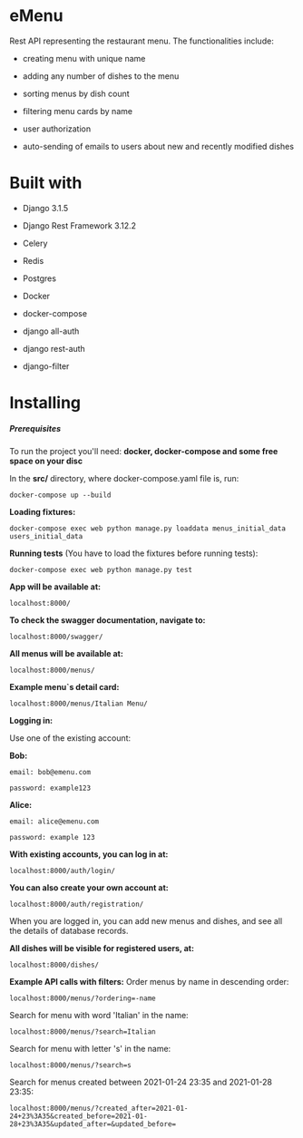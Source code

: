 
  

# eMenu

  
  
  

Rest API representing the restaurant menu. The functionalities include:

  

- creating menu with unique name

  

- adding any number of dishes to the menu

  

- sorting menus by dish count

  

- filtering menu cards by name

  

- user authorization

  

- auto-sending of emails to users about new and recently modified dishes

  
  
  

# Built with

  
  
  

- Django 3.1.5

  

- Django Rest Framework 3.12.2

  

- Celery

  

- Redis

  

- Postgres

  

- Docker

  

- docker-compose

  

- django all-auth

  

- django rest-auth

  

- django-filter

  

# Installing

##### Prerequisites

  

To run the project you'll need: **docker, docker-compose and some free space on your disc**

In the **src/** directory, where docker-compose.yaml file is, run:

  

    docker-compose up --build

  

**Loading fixtures:**

  

    docker-compose exec web python manage.py loaddata menus_initial_data users_initial_data

**Running tests** (You have to load the fixtures before running tests):

  

    docker-compose exec web python manage.py test

  

**App will be available at:**

  

    localhost:8000/

**To check the swagger documentation, navigate to:**

  

    localhost:8000/swagger/

**All menus will be available at:**

  

    localhost:8000/menus/
**Example menu`s detail card:**

    localhost:8000/menus/Italian Menu/

**Logging in:**

Use one of the existing account:

  

**Bob:**

    email: bob@emenu.com
    
    password: example123

  

**Alice:**

    email: alice@emenu.com

    password: example 123

  

**With existing accounts, you can log in at:**

  

    localhost:8000/auth/login/

**You can also create your own account at:**

  

    localhost:8000/auth/registration/

  

When you are logged in, you can add new menus and dishes, and see all the details of database records.

  

**All dishes will be visible for registered users, at:**

  

    localhost:8000/dishes/

**Example API calls with filters:**
Order menus by name in descending order:

    localhost:8000/menus/?ordering=-name
Search for menu with word 'Italian' in the name:

    localhost:8000/menus/?search=Italian
Search for menu with letter 's' in the name:

    localhost:8000/menus/?search=s
Search for menus created between 2021-01-24 23:35 and 2021-01-28 23:35:

    localhost:8000/menus/?created_after=2021-01-24+23%3A35&created_before=2021-01-28+23%3A35&updated_after=&updated_before=
